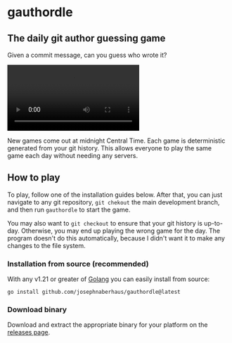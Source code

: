 # gauthordle
## The daily git author guessing game
Given a commit message, can you guess who wrote it?

![Example Video](./docs/example.mov)

New games come out at midnight Central Time. Each game is deterministic generated from your git history. This allows everyone to play the same game each day without needing any servers.

## How to play
To play, follow one of the installation guides below. After that, you can just navigate to any git repository, `git chekout` the main development branch, and then run `gauthordle` to start the game.

You may also want to `git checkout` to ensure that your git history is up-to-day. Otherwise, you may end up playing the wrong game for the day. The program doesn't do this automatically, because I didn't want it to make any changes to the file system.

### Installation from source (recommended)
With any v1.21 or greater of [Golang](https://go.dev/) you can easily install from source:

```shell
go install github.com/josephnaberhaus/gauthordle@latest
```

### Download binary
Download and extract the appropriate binary for your platform on the [releases page](https://github.com/JosephNaberhaus/gauthordle/releases).
